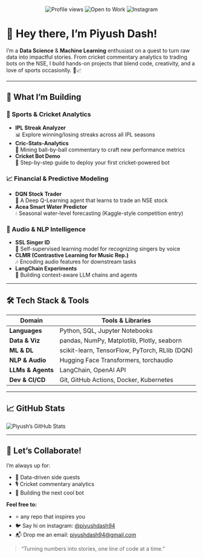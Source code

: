 <!--
  👋 Welcome Badge
-->
<p align="center">
  <img src="https://komarev.com/ghpvc/?username=piyushdash94&color=blueviolet" alt="Profile views"/>
  <img src="https://img.shields.io/badge/Status-Open%20to%20Work-brightgreen" alt="Open to Work"/>
  <img src="https://img.shields.io/badge/Instagram-@piyush_dash-1DA1F2" alt="Instagram"/>
</p>

# 👋 Hey there, I’m Piyush Dash!

I’m a **Data Science** & **Machine Learning** enthusiast on a quest to turn raw data into impactful stories. From cricket commentary analytics to trading bots on the NSE, I build hands-on projects that blend code, creativity, and a love of sports occasionlly. 🏏📈

---

## 🚀 What I’m Building

### 🏏 Sports & Cricket Analytics
- **IPL Streak Analyzer**  
  📊 Explore winning/losing streaks across all IPL seasons  
- **Cric-Stats-Analytics**  
  📝 Mining ball-by-ball commentary to craft new performance metrics  
- **Cricket Bot Demo**  
  🤖 Step-by-step guide to deploy your first cricket-powered bot  

### 📈 Financial & Predictive Modeling
- **DQN Stock Trader**  
  🤖 A Deep Q-Learning agent that learns to trade an NSE stock  
- **Acea Smart Water Predictor**  
  💧 Seasonal water-level forecasting (Kaggle-style competition entry)  

### 🎵 Audio & NLP Intelligence
- **SSL Singer ID**  
  🎤 Self-supervised learning model for recognizing singers by voice  
- **CLMR (Contrastive Learning for Music Rep.)**  
  🎶 Encoding audio features for downstream tasks  
- **LangChain Experiments**  
  🤖 Building context-aware LLM chains and agents  

---

## 🛠️ Tech Stack & Tools

| Domain            | Tools & Libraries                                 |
| ----------------- | ------------------------------------------------- |
| **Languages**     | Python, SQL, Jupyter Notebooks                    |
| **Data & Viz**    | pandas, NumPy, Matplotlib, Plotly, seaborn        |
| **ML & DL**       | scikit-learn, TensorFlow, PyTorch, RLlib (DQN)    |
| **NLP & Audio**   | Hugging Face Transformers, torchaudio             |
| **LLMs & Agents** | LangChain, OpenAI API                             |
| **Dev & CI/CD**   | Git, GitHub Actions, Docker, Kubernetes                      |

---

## 📈 GitHub Stats

![Piyush’s GitHub Stats](https://github-readme-stats.vercel.app/api?username=piyushdash94&show_icons=true&theme=radical)

---

## 🤝 Let’s Collaborate!

I’m always up for:
- 🧠 Data-driven side quests
- 🎙️ Cricket commentary analytics
- 🚀 Building the next cool bot

**Feel free to:**
- ⭐ any repo that inspires you  
- 🐦 Say hi on instagram: [@piyushdash94](https://instagram.com/piyush_dash)  
- 📬 Drop me an email: piyushdash94@gmail.com  

> “Turning numbers into stories, one line of code at a time.”  
